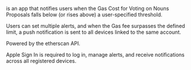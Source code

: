 is an app that notifies users when the Gas Cost for Voting on Nouns Proposals falls below (or rises above) a user-specified threshold.

Users can set multiple alerts, and when the Gas fee surpasses the defined limit, a push notification is sent to all devices linked to the same account.

Powered by the etherscan API.

Apple Sign In is required to log in, manage alerts, and receive notifications across all registered devices.
